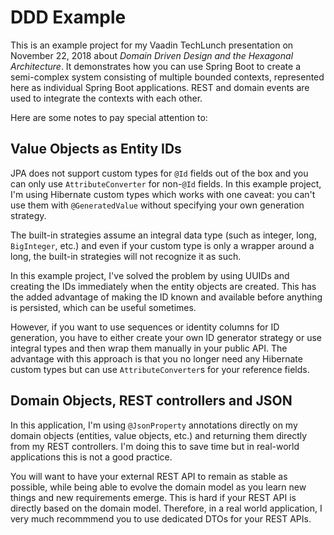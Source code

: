 # DDD Example

This is an example project for my Vaadin TechLunch presentation on November 22, 2018 about 
*Domain Driven Design and the Hexagonal Architecture*. It demonstrates how you can use Spring Boot to create a 
semi-complex system consisting of multiple bounded contexts, represented here as individual Spring Boot applications.
REST and domain events are used to integrate the contexts with each other.

Here are some notes to pay special attention to:

## Value Objects as Entity IDs

JPA does not support custom types for `@Id` fields out of the box and you can only use `AttributeConverter` for 
non-`@Id` fields. In this example project, I'm using Hibernate custom types which works with one caveat: you can't
use them with `@GeneratedValue` without specifying your own generation strategy. 

The built-in strategies assume an integral data type (such as integer, long, `BigInteger`, etc.) and even if your custom 
type is only a wrapper around a long, the built-in strategies will not recognize it as such.

In this example project, I've solved the problem by using UUIDs and creating the IDs immediately when the entity objects
are created. This has the added advantage of making the ID known and available before anything is persisted, which can
be useful sometimes.

However, if you want to use sequences or identity columns for ID generation, you have to either create your own ID
generator strategy or use integral types and then wrap them manually in your public API. The advantage with this 
approach is that you no longer need any Hibernate custom types but can use `AttributeConverter`s for your reference 
fields.

## Domain Objects, REST controllers and JSON

In this application, I'm using `@JsonProperty` annotations directly on my domain objects (entities, value objects, etc.)
and returning them directly from my REST controllers. I'm doing this to save time but in real-world applications this is
not a good practice. 

You will want to have your external REST API to remain as stable as possible, while being able to evolve the domain 
model as you learn new things and new requirements emerge. This is hard if your REST API is directly based on the domain
model. Therefore, in a real world application, I very much recommmend you to use dedicated DTOs for your REST APIs.

